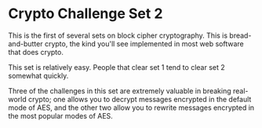 # Crypto Challenge Set 2

This is the first of several sets on block cipher cryptography. This is
bread-and-butter crypto, the kind you'll see implemented in most web software
that does crypto.

This set is relatively easy. People that clear set 1 tend to clear set 2
somewhat quickly.

Three of the challenges in this set are extremely valuable in breaking
real-world crypto; one allows you to decrypt messages encrypted in the default
mode of AES, and the other two allow you to rewrite messages encrypted in the
most popular modes of AES.
